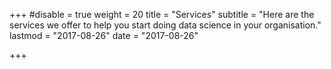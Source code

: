 +++
#disable = true
weight = 20
title = "Services"
subtitle = "Here are the services we offer to help you start doing data science in your organisation."
lastmod = "2017-08-26"
date = "2017-08-26"

+++
